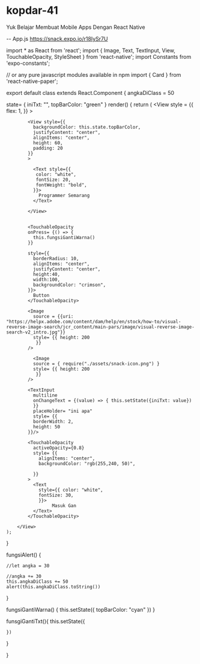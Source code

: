 # kopdar-41
Yuk Belajar Membuat Mobile Apps Dengan React Native 

-- App.js
https://snack.expo.io/r18IySr7U


import * as React from 'react';
import { Image, Text, TextInput, View, TouchableOpacity, StyleSheet } from 'react-native';
import Constants from 'expo-constants';

// or any pure javascript modules available in npm
import { Card } from 'react-native-paper';

export default class extends React.Component {
  angkaDiClass = 50
  
  state= {
    iniTxt: "",
    topBarColor: "green"
  }
  render() {
    return (
       <View
         style = {{
           flex: 1,
         }}
       >
       
            <View style={{
              backgroundColor: this.state.topBarColor,
              justifyContent: "center",
              alignItems: "center",
              height: 60,
              padding: 20
            }}
            >
            
              <Text style={{
               color: "white",
               fontSize: 20,
               fontWeight: "bold", 
              }}>
                Programmer Semarang
              </Text>
              
            </View>
            
            
            <TouchableOpacity 
            onPress= {() => {
              this.fungsiGantiWarna()
            }}
            
            style={{
              borderRadius: 10,
              alignItems: "center",
              justifyContent: "center",
              height:40,
              width:100,
              backgroundColor: "crimson",
            }}>
              Button
            </TouchableOpacity>
            
            <Image 
              source = {{uri: "https://helpx.adobe.com/content/dam/help/en/stock/how-to/visual-reverse-image-search/jcr_content/main-pars/image/visual-reverse-image-search-v2_intro.jpg"}}
              style= {{ height: 200
               }} 
            />
            
              <Image 
              source = { require("./assets/snack-icon.png") }
              style= {{ height: 200
               }} 
            />
            
            <TextInput
              multiline
              onChangeText = {(value) => { this.setState({iniTxt: value})
              }}
              placeHolder= "ini apa"
              style= {{
              borderWidth: 2,
              height: 50
            }}/>
            
            <TouchableOpacity
              activeOpacity={0.8}
              style= {{
                alignItems: "center",
                backgroundColor: "rgb(255,240, 50)",
                
              }}
            >
              <Text
                style={{ color: "white",
                fontSize: 30,
                }}>
                     Masuk Gan
              </Text>
            </TouchableOpacity>
            
        </View>
    );
  }
  
  fungsiAlert() {
  
    //let angka = 30
    
    //angka += 30
    this.angkaDiClass += 50
    alert(this.angkaDiClass.toString())
  }
  
  fungsiGantiWarna() {
    this.setState({
        topBarColor: "cyan"
    })
  }
  
  funsgiGantiTxt(){
    this.setState({
  
    })
  }

}


